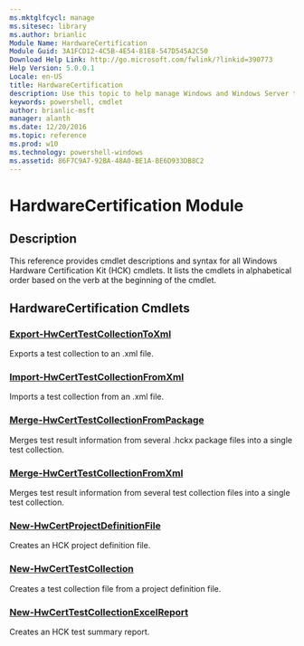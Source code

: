 ```yaml
---
ms.mktglfcycl: manage
ms.sitesec: library
ms.author: brianlic
Module Name: HardwareCertification
Module Guid: 3A1FCD12-4C5B-4E54-81E8-547D545A2C50
Download Help Link: http://go.microsoft.com/fwlink/?linkid=390773
Help Version: 5.0.0.1
Locale: en-US
title: HardwareCertification
description: Use this topic to help manage Windows and Windows Server technologies with Windows PowerShell.
keywords: powershell, cmdlet
author: brianlic-msft
manager: alanth
ms.date: 12/20/2016
ms.topic: reference
ms.prod: w10
ms.technology: powershell-windows
ms.assetid: 86F7C9A7-92BA-48A0-BE1A-BE6D933DB8C2
---
```


# HardwareCertification Module
## Description
This reference provides cmdlet descriptions and syntax for all Windows Hardware Certification Kit (HCK) cmdlets. It lists the cmdlets in alphabetical order based on the verb at the beginning of the cmdlet.

## HardwareCertification Cmdlets
### [Export-HwCertTestCollectionToXml](./Export-HwCertTestCollectionToXml.md)
Exports a test collection to an .xml file.

### [Import-HwCertTestCollectionFromXml](./Import-HwCertTestCollectionFromXml.md)
Imports a test collection from an .xml file.

### [Merge-HwCertTestCollectionFromPackage](./Merge-HwCertTestCollectionFromPackage.md)
Merges test result information from several .hckx package files into a single test collection.

### [Merge-HwCertTestCollectionFromXml](./Merge-HwCertTestCollectionFromXml.md)
Merges test result information from several test collection files into a single test collection.

### [New-HwCertProjectDefinitionFile](./New-HwCertProjectDefinitionFile.md)
Creates an HCK project definition file.

### [New-HwCertTestCollection](./New-HwCertTestCollection.md)
Creates a test collection file from a project definition file.

### [New-HwCertTestCollectionExcelReport](./New-HwCertTestCollectionExcelReport.md)
Creates an HCK test summary report.



